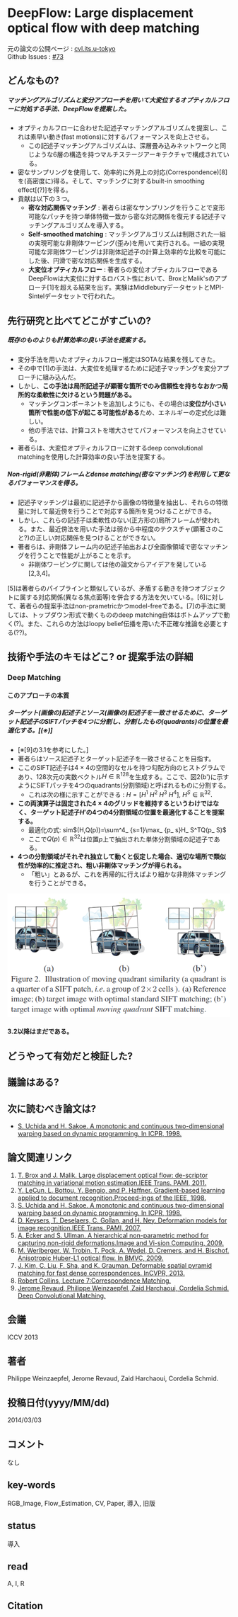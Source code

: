 # DeepFlow: Large displacement optical flow with deep matching

元の論文の公開ページ : [cvl.its.u-tokyo](http://www.cvl.iis.u-tokyo.ac.jp/class2016/2016w/papers/3.inpainting/Weinzaepfel_DeepFlow_Large_Displacement_2013_ICCV_paper.pdf)  
Github Issues : [#73](https://github.com/Obarads/obarads.github.io/issues/73)

## どんなもの?
##### マッチングアルゴリズムと変分アプローチを用いて大変位するオプティカルフローに対処する手法、DeepFlowを提案した。
- オプティカルフローに合わせた記述子マッチングアルゴリズムを提案し、これは素早い動き(fast motions)に対するパフォーマンスを向上させる。
    - この記述子マッチングアルゴリズムは、深層畳み込みネットワークと同じような6層の構造を持つマルチステージアーキテクチャで構成されている。
- 密なサンプリングを使用して、効率的に外見上の対応(Correspondence)[8]を(高密度に)得る。そして、マッチングに対するbuilt-in smoothing effect[(?)]を得る。
- 貢献は以下の３つ。
    - **密な対応関係マッチング** : 著者らは密なサンプリングを行うことで変形可能なパッチを持つ単体特徴一致から密な対応関係を復元する記述子マッチングアルゴリズムを導入する。
    - **Self-smoothed matching** : マッチングアルゴリズムは制限された一組の実現可能な非剛体ワーピング(歪み)を用いて実行される。一組の実現可能な非剛体ワーピングは非剛体記述子の計算上効率的な比較を可能にした後、円滑で密な対応関係を生成する。
    - **大変位オプティカルフロー** : 著者らの変位オプティカルフローであるDeepFlowは大変位に対するロバスト性において、BroxとMalik'sのアプローチ[1]を超える結果を出す。実験はMiddleburyデータセットとMPI-Sintelデータセットで行われた。

## 先行研究と比べてどこがすごいの?
##### 既存のものよりも計算効率の良い手法を提案する。
- 変分手法を用いたオプティカルフロー推定はSOTAな結果を残してきた。
- その中で[1]の手法は、大変位を処理するために記述子マッチングを変分アプローチに組み込んだ。
- しかし、**この手法は局所記述子が顕著な箇所でのみ信頼性を持ちなおかつ局所的な柔軟性に欠けるという問題がある。**
    - マッチングコンポーネントを追加しようにも、その場合は**変位が小さい箇所で性能の低下が起こる可能性がある**ため、エネルギーの定式化は難しい。
    - 他の手法では、計算コストを増大させてパフォーマンスを向上させている。  
- 著者らは、大変位オプティカルフローに対するdeep convolutional matchingを使用した計算効率の良い手法を提案する。

##### Non-rigid(非剛体)フレームとdense matching(密なマッチング)を利用して更なるパフォーマンスを得る。
- 記述子マッチングは最初に記述子から画像の特徴量を抽出し、それらの特徴量に対して最近傍を行うことで対応する箇所を見つけることができる。
- しかし、これらの記述子は柔軟性のない(正方形の)局所フレームが使われる。また、最近傍法を用いた手法は弱から中程度のテクスチャ(顕著さのこと?)の正しい対応関係を見つけることができない。  
- 著者らは、非剛体フレーム内の記述子抽出および全画像領域で密なマッチングを行うことで性能が上がることを示す。  
    - 非剛体ワーピングに関しては他の論文からアイデアを発している[2,3,4]。

[5]は著者らのパイプラインと類似しているが、矛盾する動きを持つオブジェクトに属する対応関係(異なる焦点面等)を併合する方法を欠いている。[6]に対して、著者らの提案手法はnon-prametricかつmodel-freeである。[7]の手法に関しては、トップダウン形式で動くもののdeep matching自体はボトムアップで動く(?)。また、これらの方法はloopy belief伝播を用いた不正確な推論を必要とする(??)。

## 技術や手法のキモはどこ? or 提案手法の詳細
### Deep Matching
#### このアプローチの本質
##### ターゲット(画像の)記述子とソース(画像の)記述子を一致させるために、ターゲット記述子のSIFTパッチを4つに分割し、分割したもの(quadrants)の位置を最適化する。[(※)]
- [※[9]の3.1を参考にした。]
- 著者らはソース記述子とターゲット記述子を一致させることを目指す。
- ここのSIFT記述子は$4\times 4$の空間的なセルを持つ勾配方向のヒストグラムであり、128次元の実数ベクトル$H\in\mathbb{R}^{128}$を生成する。ここで、図2(b')に示すようにSIFTパッチを4つのquadrants(分割領域)と呼ばれるものに分割する。
    - これは次の様に示すことができる : $H=[H^1 \ H^2 \ H^3 \ H^4], \ H^S\in\mathbb{R}^{32}$.
- **この両演算子は固定された$4\times 4$のグリッドを維持するというわけではなく、ターゲット記述子$H'$の4つの4分割領域の位置を最適化することを提案する。**
    - 最適化の式: sim$(H,Q(p))=\sum^4_ {s=1}\max_ {p_ s}H_ S^TQ(p_ S)$
    - ここで$Q(p)\in\mathbb{R}^{32}$は位置$p$上で抽出された単体分割領域の記述子である。  
- **4つの分割領域がそれぞれ独立して動くと仮定した場合、適切な場所で類似性が効率的に推定され、粗い非剛体マッチングが得られる。**
    - 「粗い」とあるが、これを再帰的に行えばより細かな非剛体マッチングを行うことができる。

![fig2](img/DLdofwdm/fig2.png)

#### 3.2以降はまだである。

## どうやって有効だと検証した?

## 議論はある?

## 次に読むべき論文は?
- [S. Uchida and H. Sakoe. A monotonic and continuous two-dimensional warping based on dynamic programming. In ICPR, 1998.](https://pdfs.semanticscholar.org/36dd/e6fa87576b393fd6769b3ba1c173dc610908.pdf)

## 論文関連リンク
1. [T. Brox and J. Malik. Large displacement optical flow: de-scriptor matching in variational motion estimation.IEEE Trans. PAMI, 2011.](http://www.ee.oulu.fi/research/imag/courses/Kokkinos/brox-malik-pami-2010.pdf)
2. [Y. LeCun, L. Bottou, Y. Bengio, and P. Haffner. Gradient-based learning applied to document recognition.Proceed-ings of the IEEE, 1998.](http://vision.stanford.edu/cs598_spring07/papers/Lecun98.pdf)
3. [S. Uchida and H. Sakoe. A monotonic and continuous two-dimensional warping based on dynamic programming. In ICPR, 1998.](https://pdfs.semanticscholar.org/36dd/e6fa87576b393fd6769b3ba1c173dc610908.pdf)
4. [D. Keysers, T. Deselaers, C. Gollan, and H. Ney. Deformation models for image recognition.IEEE Trans. PAMI, 2007.](http://www.keysers.net/daniel/files/Keysers--Deformation-Models--TPAMI2007.pdf)
5. [A. Ecker and S. Ullman. A hierarchical non-parametric method for capturing non-rigid deformations.Image and Vi-sion Computing, 2009.](http://citeseerx.ist.psu.edu/viewdoc/download?doi=10.1.1.330.7285&rep=rep1&type=pdf)
6. [M. Werlberger, W. Trobin, T. Pock, A. Wedel, D. Cremers, and H. Bischof. Anisotropic Huber-L1 optical flow. In BMVC, 2009.](http://www.bmva.org/bmvc/2009/Papers/Paper260/Paper260.pdf)
7. [J. Kim, C. Liu, F. Sha, and K. Grauman. Deformable spatial pyramid matching for fast dense correspondences. InCVPR, 2013.](https://people.csail.mit.edu/celiu/pdfs/CVPR13-DSPM.pdf)
8. [Robert Collins, Lecture 7:Correspondence Matching.](http://www.cse.psu.edu/~rtc12/CSE486/lecture07.pdf)
9. [Jerome Revaud, Philippe Weinzaepfel, Zaid Harchaoui, Cordelia Schmid. Deep Convolutional Matching.](https://lear.inrialpes.fr/src/deepmatching/deepmatching_submitted_ijcv.pdf)

## 会議
ICCV 2013

## 著者
Philippe Weinzaepfel, Jerome Revaud, Zaid Harchaoui, Cordelia Schmid.

## 投稿日付(yyyy/MM/dd)
2014/03/03

## コメント
なし

## key-words
RGB_Image, Flow_Estimation, CV, Paper, 導入, 旧版

## status
導入

## read
A, I, R

## Citation
